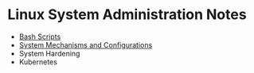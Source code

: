 <h1> Linux System Administration Notes </h1>

* [Bash Scripts](https://github.com/MFIRoadMap/Linux-System-Administration-Notes/tree/main/Bash%20Scripts)
* [System Mechanisms and Configurations](https://github.com/MFIRoadMap/System-Administrator-Works/tree/main/System%20Mechanisms%20and%20Configurations)
* System Hardening
* Kubernetes
